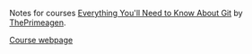 Notes for courses [Everything You'll Need to Know About Git](https://frontendmasters.com/courses/everything-git/) by [ThePrimeagen](https://frontendmasters.com/teachers/the-primeagen/).

[Course webpage](https://theprimeagen.github.io/fem-git/)
